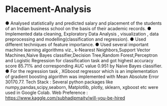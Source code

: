 # Placement-Analysis
 
● Analysed statistically and predicted salary and placement of the students of an Indian business school
on the basis of their academic records.
● Implemented data cleaning, Exploratory Data Analysis , visualization , data preprocessing and
modelling(classification and regression).
● Used different techniques of feature importance.
● Used several important machine learning algorithms viz., k-Nearest Neighbors,Support Vector
Machines,Naive Bayes classifier,Decision Tree,Random Forest,Perceptron and Logistic Regression for
classification task and got highest accuracy score 85.71% and corresponding AUC value 0.951 by Naive
Bayes classifier.
● For the regression task , XGboost regressor which is an implementation of gradient boosting algorithm was
implemented with Mean Absolute Error 30170.77.
 Tech Stack : Several python packages like numpy,pandas,scipy,seaborn,
Matplotlib, plotly, sklearn, xgboost etc were used in Google Colab.
Web Preference : https://www.kaggle.com/subhadipmaity/will-you-be-hired
